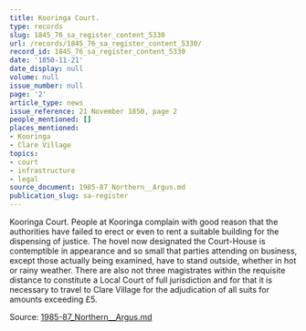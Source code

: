 ```yaml
---
title: Kooringa Court.
type: records
slug: 1845_76_sa_register_content_5330
url: /records/1845_76_sa_register_content_5330/
record_id: 1845_76_sa_register_content_5330
date: '1850-11-21'
date_display: null
volume: null
issue_number: null
page: '2'
article_type: news
issue_reference: 21 November 1850, page 2
people_mentioned: []
places_mentioned:
- Kooringa
- Clare Village
topics:
- court
- infrastructure
- legal
source_document: 1985-87_Northern__Argus.md
publication_slug: sa-register
---
```


Kooringa Court.  People at Kooringa complain with good reason that the authorities have failed to erect or even to rent a suitable building for the dispensing of justice.  The hovel now designated the Court-House is contemptible in appearance and so small that parties attending on business, except those actually being examined, have to stand outside, whether in hot or rainy weather.  There are also not three magistrates within the requisite distance to constitute a Local Court of full jurisdiction and for that it is necessary to travel to Clare Village for the adjudication of all suits for amounts exceeding £5.

Source: [1985-87_Northern__Argus.md](/downloads/markdown/1985-87_Northern__Argus.md)
